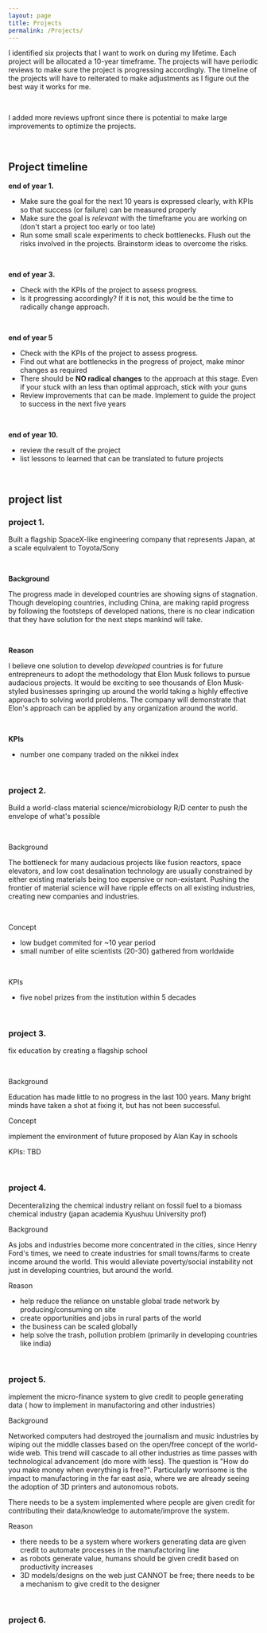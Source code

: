 ```yaml
---
layout: page
title: Projects
permalink: /Projects/
---
```


I identified six projects that I want to work on during my lifetime. Each project will be allocated a 10-year timeframe. The projects will have periodic reviews to make sure the project is progressing accordingly. The timeline of the projects will have to reiterated to make adjustments as I figure out the best way it works for me. 

&nbsp;

I added more reviews upfront since there is potential to make large improvements to optimize the projects. 

&nbsp;

## Project timeline

**end of year 1.** 
- Make sure the goal for the next 10 years is expressed clearly, with KPIs so that success (or failure) can be measured properly
- Make sure the goal is *relevant* with the timeframe you are working on (don't start a project too early or too late)
- Run some small scale experiments to check bottlenecks. Flush out the risks involved in the projects. Brainstorm ideas to overcome the risks. 

&nbsp;

**end of year 3.**
- Check with the KPIs of the project to assess progress.
- Is it progressing accordingly? If it is not, this would be the time to radically change approach. 

&nbsp;

**end of year 5**
- Check with the KPIs of the project to assess progress.
- Find out what are bottlenecks in the progress of project, make minor changes as required
- There should be **NO radical changes** to the approach at this stage. Even if your stuck with an less than optimal approach, stick with your guns
- Review improvements that can be made. Implement to guide the project to success in the next five years

&nbsp;

**end of year 10.** 
- review the result of the project
- list lessons to learned that can be translated to future projects

&nbsp;

## project list

### project 1.

Built a flagship SpaceX-like engineering company that represents Japan, at a scale equivalent to Toyota/Sony

&nbsp;

**Background**

The progress made in developed countries are showing signs of stagnation. Though developing countries, including China, are making rapid progress by following the footsteps of developed nations, there is no clear indication that they have solution for the next steps mankind will take. 

&nbsp;

**Reason**

I believe one solution to develop *developed* countries is for future entrepreneurs to adopt the methodology that Elon Musk follows to pursue audacious projects. It would be exciting to see thousands of Elon Musk-styled businesses springing up around the world taking a highly effective approach to solving world problems. The company will demonstrate that Elon's approach can be applied by any organization around the world. 

&nbsp;

**KPIs**

- number one company traded on the nikkei index

&nbsp;


### project 2.

Build a world-class material science/microbiology R/D center to push the envelope of what's possible

&nbsp;

Background

The bottleneck for many audacious projects like fusion reactors, space elevators, and low cost desalination technology are usually constrained by either existing materials being too expensive or non-existant. Pushing the frontier of material science will have ripple effects on all existing industries, creating new companies and industries. 

&nbsp;

Concept

- low budget commited for ~10 year period
- small number of elite scientists (20-30) gathered from worldwide 

&nbsp;

KPIs

- five nobel prizes from the institution within 5 decades 

&nbsp;

### project 3.

fix education by creating a flagship school 

&nbsp;

Background

Education has made little to no progress in the last 100 years. Many bright minds have taken a shot at fixing it, but has not been successful. 

Concept

implement the environment of future proposed by Alan Kay in schools

KPIs:
TBD

&nbsp;

### project 4.

Decenteralizing the chemical industry reliant on fossil fuel to a biomass chemical industry (japan academia Kyushuu University prof)

Background

As jobs and industries become more concentrated in the cities, since Henry Ford's times, we need to create industries for small towns/farms to create income around the world. This would alleviate poverty/social instability not just in developing countries, but around the world. 

Reason

- help reduce the reliance on unstable global trade network by producing/consuming on site
- create opportunities and jobs in rural parts of the world
- the business can be scaled globally 
- help solve the trash, pollution problem (primarily in developing countries like india)

&nbsp;

### project 5.

implement the micro-finance system to give credit to people generating data ( how to implement in manufactoring and other industries)

Background

Networked computers had destroyed the journalism and music industries by wiping out the middle classes based on the open/free concept of the world-wide web. This trend will cascade to all other industries as time passes with technological advancement (do more with less). The question is "How do you make money when everything is free?". Particularly worrisome is the impact to manufactoring in the far east asia, where we are already seeing the adoption of 3D printers and autonomous robots. 

There needs to be a system implemented where people are given credit for contributing their data/knowledge to automate/improve the system. 

Reason

- there needs to be a system where workers generating data are given credit to automate processes in the manufactoring line
- as robots generate value, humans should be given credit based on productivity increases
- 3D models/designs on the web just CANNOT be free; there needs to be a mechanism to give credit to the designer

&nbsp;

### project 6. 


